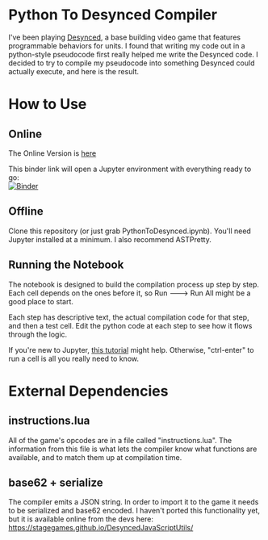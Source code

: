 # Python To Desynced Compiler

I've been playing [Desynced](https://www.desyncedgame.com/), a base building video game that features programmable behaviors for units. I found that writing my code out in a python-style pseudocode first really helped me write the Desynced code. I decided to try to compile my pseudocode into something Desynced could actually execute, and here is the result.

# How to Use

## Online

The Online Version is [here](https://vanweric.github.io/PythonToDesyncedCompiler/)

This binder link will open a Jupyter environment with everything ready to go:  
[![Binder](https://mybinder.org/badge_logo.svg)](https://mybinder.org/v2/gh/vanweric/PythonToDesyncedCompiler/master?labpath=PythonToDesynced.ipynb)

## Offline

Clone this repository (or just grab PythonToDesynced.ipynb). You'll need Jupyter installed at a minimum. I also recommend ASTPretty.

## Running the Notebook

The notebook is designed to build the compilation process up step by step.  
Each cell depends on the ones before it, so Run ---> Run All might be a good place to start.

Each step has descriptive text, the actual compilation code for that step, and then a test cell. Edit the python code at each step to see how it flows through the logic.

If you're new to Jupyter, [this tutorial](https://github.com/jupyter/notebook/blob/main/docs/source/examples/Notebook/Notebook%20Basics.ipynb) might help. Otherwise, "ctrl-enter" to run a cell is all you really need to know.

# External Dependencies

## instructions.lua

All of the game's opcodes are in a file called "instructions.lua". The information from this file is what lets the compiler know what functions are available, and to match them up at compilation time.

## base62 + serialize

The compiler emits a JSON string. In order to import it to the game it needs to be serialized and base62 encoded. I haven't ported this functionality yet, but it is available online from the devs here:
https://stagegames.github.io/DesyncedJavaScriptUtils/
